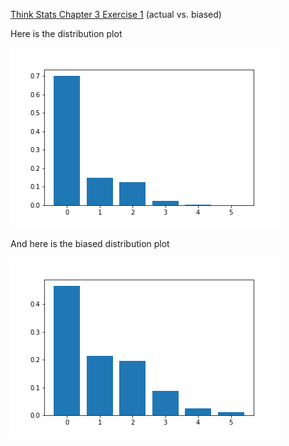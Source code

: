 [Think Stats Chapter 3 Exercise 1](http://greenteapress.com/thinkstats2/html/thinkstats2004.html#toc31) (actual vs. biased)


 Here is the distribution plot 
                                   
                                   
![alt text](./pmf.png "atual pmf")
                                   
And here is the biased distribution plot
                                   
                                   
![alt text](./pmf_biased.png "biased pmf")                                   
